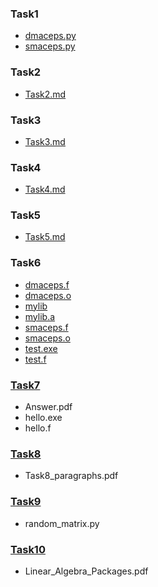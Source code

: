 ### Task1<br>
- [dmaceps.py](Task1/dmaceps.py)
- [smaceps.py](Task1/smaceps.py)
### Task2<br>
- [Task2.md](Task2/Task2.md)
### Task3<br>
- [Task3.md](Task3/Task3.md)
### Task4<br>
- [Task4.md](Task4/Task4.md)
### Task5<br>
- [Task5.md](Task5/Task5.md)
### Task6<br>
- [dmaceps.f](Task6/dmaceps.f)
- [dmaceps.o](Task6/dmaceps.o)
- [mylib](Task6/mylib)
- [mylib.a](Task6/mylib.a)
- [smaceps.f](Task6/smaceps.f)
- [smaceps.o](Task6/smaceps.o)
- [test.exe](Task6/test.exe)
- [test.f](Task6/test.f)
### [Task7](https://github.com/JonahMerrell/math5610/tree/master/homework1/Task7)<br>
- Answer.pdf<br>
- hello.exe<br>
- hello.f<br>
### [Task8](https://github.com/JonahMerrell/math5610/tree/master/homework1/Task8)<br>
- Task8_paragraphs.pdf
### [Task9](https://github.com/JonahMerrell/math5610/tree/master/homework1/Task9)<br>
- random_matrix.py
### [Task10](https://github.com/JonahMerrell/math5610/tree/master/homework1/Task10)<br>
- Linear_Algebra_Packages.pdf

